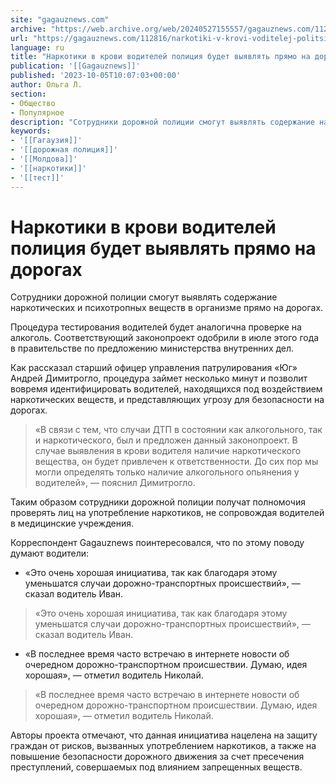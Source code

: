 ```yaml
---
site: "gagauznews.com"
archive: "https://web.archive.org/web/20240527155557/gagauznews.com/112816/narkotiki-v-krovi-voditelej-politsiya-budet-vyyavlyat-pryamo-na-dorogah.html"
url: "https://gagauznews.com/112816/narkotiki-v-krovi-voditelej-politsiya-budet-vyyavlyat-pryamo-na-dorogah.html"
language: ru
title: "Наркотики в крови водителей полиция будет выявлять прямо на дорогах"
publication: '[[Gagauznews]]'
published: '2023-10-05T10:07:03+00:00'
author: Ольга Л.
section:
- Общество
- Популярное
description: "Сотрудники дорожной полиции смогут выявлять содержание наркотических и психотропных веществ в организме прямо на дорогах. Процедура тестирования водителей будет аналогична проверке на алкоголь. Соответствующий законопроект одобрили в июле этого года в правительстве по предложению министерства внутренних дел. Как рассказал старший офицер управления патрулирования «Юг» Андрей Димитрогло, процедура займет несколько минут и позволит вовремя идентифицировать водителей, находящихся под воздействием наркотических веществ, и представляющих угрозу для безопасности на дорогах. «В связи с тем, что случаи ДТП в состоянии как алкогольного, так и наркотического, был и предложен данный законопроект. В случае выявления в крови водителя наличие наркотического вещества, он будет привлечен к ответственности. […]"
keywords:
- '[[Гагаузия]]'
- '[[дорожная полиция]]'
- '[[Молдова]]'
- '[[наркотики]]'
- '[[тест]]'
---
```


# Наркотики в крови водителей полиция будет выявлять прямо на дорогах

Сотрудники дорожной полиции смогут выявлять содержание наркотических и психотропных веществ в организме прямо на дорогах.

Процедура тестирования водителей будет аналогична проверке на алкоголь. Соответствующий законопроект одобрили в июле этого года в правительстве по предложению министерства внутренних дел.

Как рассказал старший офицер управления патрулирования «Юг» Андрей Димитрогло, процедура займет несколько минут и позволит вовремя идентифицировать водителей, находящихся под воздействием наркотических веществ, и представляющих угрозу для безопасности на дорогах.

> «В связи с тем, что случаи ДТП в состоянии как алкогольного, так и наркотического, был и предложен данный законопроект. В случае выявления в крови водителя наличие наркотического вещества, он будет привлечен к ответственности. До сих пор мы могли определять только наличие алкогольного опьянения у водителей», — пояснил Димитрогло.

Таким образом сотрудники дорожной полиции получат полномочия проверять лиц на употребление наркотиков, не сопровождая водителей в медицинские учреждения.

Корреспондент Gagauznews поинтересовался, что по этому поводу думают водители:

- «Это очень хорошая инициатива, так как благодаря этому уменьшатся случаи дорожно-транспортных происшествий», — сказал водитель Иван.

> «Это очень хорошая инициатива, так как благодаря этому уменьшатся случаи дорожно-транспортных происшествий», — сказал водитель Иван.

- «В последнее время часто встречаю в интернете новости об очередном дорожно-транспортном происшествии. Думаю, идея хорошая», — отметил водитель Николай.

> «В последнее время часто встречаю в интернете новости об очередном дорожно-транспортном происшествии. Думаю, идея хорошая», — отметил водитель Николай.

Авторы проекта отмечают, что данная инициатива нацелена на защиту граждан от рисков, вызванных употреблением наркотиков, а также на повышение безопасности дорожного движения за счет пресечения преступлений, совершаемых под влиянием запрещенных веществ.